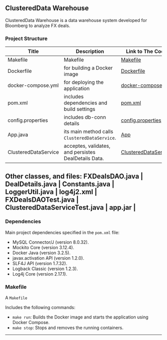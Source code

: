 ## ClusteredData Warehouse

ClusteredData Warehouse is a data warehouse system developed for Bloomberg to analyze FX deals.

### Project Structure



| Title    			     | Description   		                           	  | Link to The Code 																	   |
|------------------------|----------------------------------------------------|----------------------------------------------------------------------------------------|
| Makefile 	  	         |Makefile      			  						  |[Makefile](Makefile)																       |
| Dockerfile  	  		 |for building a Docker image						  |[Dockerfile](Dockerfile)  															   |
|docker-compose.yml		 |for deploying the application						  | [docker-compose.yml](docker-compose.yml)											   |
|pom.xml		   		 |includes dependencies and build settings			  | [pom.xml](pom.xml)           														   |
|config.properties 		 |includes db-conn details							  | [config.properties](src/main/resources/config.properties)							   |
|App.java          		 |its main method calls `ClusteredDataService`.		  |[App](src/main/java/com/progresssoft/App.java)         								   |
|ClusteredDataService    |acceptes, validates, and persistes DealDetails Data.|[ClusteredDataService](src/main/java/com/progresssoft/service/ClusteredDataService.java)|

## Other classes, and files:  FXDealsDAO.java | DealDetails.java | Constants.java | LoggerUtil.java | log4j2.xml | FXDealsDAOTest.java | ClusteredDataServiceTest.java | app.jar | 

### Dependencies

Main project dependencies specified in the `pom.xml` file:

- MySQL Connector/J (version 8.0.32).
- Mockito Core (version 3.12.4).
- Docker Java (version 3.2.5).
- javax.activation API (version 1.2.0).
- SLF4J API (version 1.7.32).
- Logback Classic (version 1.2.3).
- Log4j Core (version 2.17.1).

### Makefile

A `Makefile`

Includes the following commands:

- `make run`: Builds the Docker image and starts the application using Docker Compose.
- `make stop`: Stops and removes the running containers.

---
